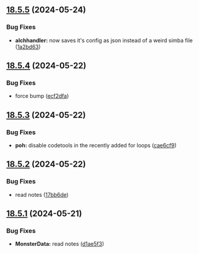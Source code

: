 ## [18.5.5](https://github.com/Torwent/WaspLib/compare/v18.5.4...v18.5.5) (2024-05-24)


### Bug Fixes

* **alchhandler:** now saves it's config as json instead of a weird simba file ([1a2bd63](https://github.com/Torwent/WaspLib/commit/1a2bd63a80fe8a66b58726ba3ca4f6f901ab8e81))



## [18.5.4](https://github.com/Torwent/WaspLib/compare/v18.5.3...v18.5.4) (2024-05-22)


### Bug Fixes

* force bump ([ecf2dfa](https://github.com/Torwent/WaspLib/commit/ecf2dfa6f4a63b97d1a5d0a6693050a2f66fe785))



## [18.5.3](https://github.com/Torwent/WaspLib/compare/v18.5.2...v18.5.3) (2024-05-22)


### Bug Fixes

* **poh:** disable codetools in the recently added for loops ([cae6cf9](https://github.com/Torwent/WaspLib/commit/cae6cf98c54dcf32e7476ff2fd350bffe5e4c011))



## [18.5.2](https://github.com/Torwent/WaspLib/compare/v18.5.1...v18.5.2) (2024-05-22)


### Bug Fixes

* read notes ([17bb6de](https://github.com/Torwent/WaspLib/commit/17bb6ded22e155d0e5103ba8d3fbd567f4c8fdb0))



## [18.5.1](https://github.com/Torwent/WaspLib/compare/v18.5.0...v18.5.1) (2024-05-21)


### Bug Fixes

* **MonsterData:** read notes ([d1ae5f3](https://github.com/Torwent/WaspLib/commit/d1ae5f33bedd56f1bdb4fb68d36f8bf3736ca7db))



